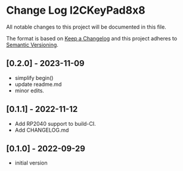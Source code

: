 # Change Log I2CKeyPad8x8

All notable changes to this project will be documented in this file.

The format is based on [Keep a Changelog](http://keepachangelog.com/)
and this project adheres to [Semantic Versioning](http://semver.org/).


## [0.2.0] - 2023-11-09
- simplify begin()
- update readme.md
- minor edits.


## [0.1.1] - 2022-11-12
- Add RP2040 support to build-CI.
- Add CHANGELOG.md


## [0.1.0] - 2022-09-29
- initial version
